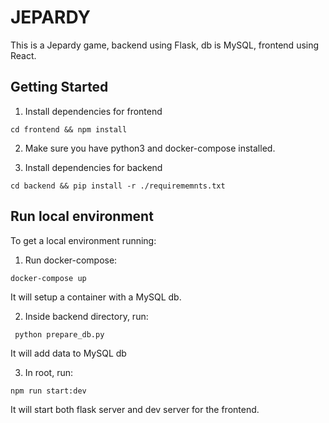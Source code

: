 # JEPARDY

This is a Jepardy game, backend using Flask, db is MySQL, frontend using React.

## Getting Started

1. Install dependencies for frontend
```
cd frontend && npm install
```

2. Make sure you have python3 and docker-compose installed.

3. Install dependencies for backend
```
cd backend && pip install -r ./requirememnts.txt
```

## Run local environment

To get a local environment running:

1. Run docker-compose:
```
docker-compose up
```
It will setup a container with a MySQL db.

2. Inside backend directory, run:
```
 python prepare_db.py 
 ```
 It will add data to MySQL db

 3. In root, run:
 ```
 npm run start:dev
 ```
 It will start both flask server and dev server for the frontend.

 


